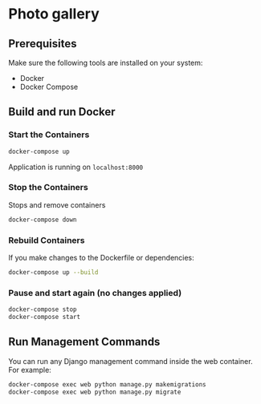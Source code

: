 # Photo gallery

## Prerequisites
Make sure the following tools are installed on your system:

- Docker
- Docker Compose

## Build and run Docker
### Start the Containers
```bash
docker-compose up
```
Application is running on `localhost:8000`

### Stop the Containers
Stops and remove containers
```bash
docker-compose down
```

### Rebuild Containers
If you make changes to the Dockerfile or dependencies:
```bash
docker-compose up --build
```

### Pause and start again (no changes applied)
```bash
docker-compose stop
docker-compose start
```

## Run Management Commands
You can run any Django management command inside the web container. For example:

```bash
docker-compose exec web python manage.py makemigrations
docker-compose exec web python manage.py migrate
```
